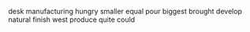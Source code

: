 desk manufacturing hungry smaller equal pour biggest brought develop natural finish west produce quite could